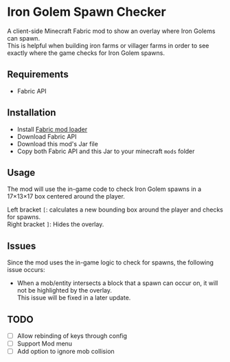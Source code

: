 # Iron Golem Spawn Checker
A client-side Minecraft Fabric mod to show an overlay where Iron Golems can spawn.  
This is helpful when building iron farms or villager farms in order to see exactly where
the game checks for Iron Golem spawns.

## Requirements
- Fabric API

## Installation
- Install [Fabric mod loader](https://fabricmc.net/use/installer/)
- Download Fabric API
- Download this mod's Jar file
- Copy both Fabric API and this Jar to your minecraft `mods` folder

## Usage
The mod will use the in-game code to check Iron Golem spawns in a 17×13×17 box centered around the player.

Left bracket `[`: calculates a new bounding box around the player and checks for spawns.  
Right bracket `]`: Hides the overlay.

## Issues
Since the mod uses the in-game logic to check for spawns, the following issue occurs:  
- When a mob/entity intersects a block that a spawn can occur on, it will not be highlighted by the overlay.  
This issue will be fixed in a later update. 

## TODO
- [ ] Allow rebinding of keys through config
- [ ] Support Mod menu
- [ ] Add option to ignore mob collision
